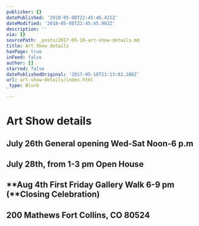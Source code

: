 ```yaml
---
publisher: {}
datePublished: '2018-05-08T22:45:46.421Z'
dateModified: '2018-05-08T22:45:45.902Z'
description: ''
via: {}
sourcePath: _posts/2017-05-18-art-show-details.md
title: Art Show details
hasPage: true
inFeed: false
author: []
starred: false
datePublishedOriginal: '2017-05-18T21:13:02.286Z'
url: art-show-details/index.html
_type: Blurb

---
```

# Art Show details

## **July 26th** General opening Wed-Sat Noon-6 p.m

## **July 28th, from 1-3 pm Open House**

## **Aug 4th First Friday Gallery Walk 6-9 pm (**Closing Celebration)

## 200 Mathews Fort Collins, CO 80524